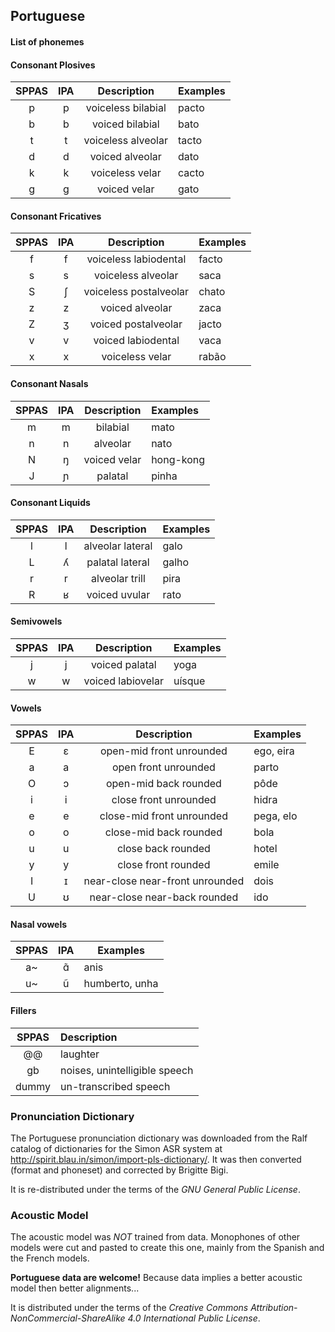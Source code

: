 ## Portuguese

#### List of phonemes

#### Consonant Plosives

| SPPAS |  IPA  | Description           | Examples  |
|:-----:|:-----:|:---------------------:|:----------|
|   p   |   p   | voiceless bilabial    | pacto     |
|   b   |   b   | voiced bilabial       | bato      |
|   t   |   t   | voiceless alveolar    | tacto     |
|   d   |   d   | voiced alveolar       | dato      |
|   k   |   k   | voiceless velar       | cacto     |
|   g   |   g   | voiced velar          | gato      |


#### Consonant Fricatives

| SPPAS |  IPA  | Description            | Examples  |
|:-----:|:-----:|:----------------------:|:----------|
|   f   |   f   | voiceless labiodental  | facto     |
|   s   |   s   | voiceless alveolar     | saca      |
|   S   |   ʃ   | voiceless postalveolar | chato     |
|   z   |   z   | voiced alveolar        | zaca      |
|   Z   |   ʒ   | voiced postalveolar    | jacto     |
|   v   |   v   | voiced labiodental     | vaca      |
|   x   |   x   | voiceless velar        | rabão     |


#### Consonant Nasals

| SPPAS |  IPA  | Description            | Examples  |
|:-----:|:-----:|:----------------------:|:----------|
|   m   |   m   | bilabial               | mato      |
|   n   |   n   | alveolar               | nato      |
|   N   |   ŋ   | voiced velar           | hong-kong |
|   J   |   ɲ   | palatal                | pinha     |


#### Consonant Liquids

| SPPAS |  IPA  | Description            | Examples  |
|:-----:|:-----:|:----------------------:|:----------|
|   l   |   l   | alveolar lateral       | galo      |
|   L   |   ʎ   | palatal lateral        | galho     |
|   r   |   r   | alveolar trill         | pira      |
|   R   |   ʁ   | voiced uvular          | rato      |


#### Semivowels

| SPPAS |  IPA  | Description            | Examples  |
|:-----:|:-----:|:----------------------:|:----------|
|   j   |   j   | voiced palatal         | yoga      |
|   w   |   w   | voiced labiovelar      | uísque    | 


#### Vowels

| SPPAS |  IPA  | Description               | Examples  |
|:-----:|:-----:|:-------------------------:|:----------|
|   E   |   ɛ   | open-mid front unrounded  | ego, eira |
|   a   |   a   | open front unrounded      | parto     |
|   O   |   ɔ   | open-mid back rounded     | pôde      |
|   i   |   i   | close front unrounded     | hidra     |
|   e   |   e   | close-mid front unrounded | pega, elo |
|   o   |   o   | close-mid back rounded    | bola      |
|   u   |   u   | close back rounded        | hotel     |
|   y   |   y   | close front rounded       | emile     |
|   I   |   ɪ   | near-close near-front unrounded | dois |
|   U   |   ʊ   | near-close near-back rounded    | ido  |


#### Nasal vowels

| SPPAS |  IPA  | Examples  |
|:-----:|:-----:|-----------|
|  a~   |  ɑ̃    | anis      |
|  u~   |  ũ    | humberto, unha |


#### Fillers

| SPPAS | Description                     | 
|:-----:|:--------------------------------|
| @@    |  laughter                       |
| gb    |  noises,  unintelligible speech |
| dummy |  un-transcribed speech          |


### Pronunciation Dictionary

The Portuguese pronunciation dictionary was downloaded from the Ralf catalog
of dictionaries for the Simon ASR system at
<http://spirit.blau.in/simon/import-pls-dictionary/>.
It was then converted (format and phoneset) and corrected by Brigitte Bigi.

It is re-distributed under the terms of the *GNU General Public License*.


### Acoustic Model

The acoustic model was *NOT* trained from data. Monophones of other models were
cut and pasted to create this one, mainly from the Spanish and the French models.

**Portuguese data are welcome!**
Because data implies a better acoustic model then better alignments...

It is distributed under the terms of the 
*Creative Commons Attribution-NonCommercial-ShareAlike 4.0 International Public License*.
